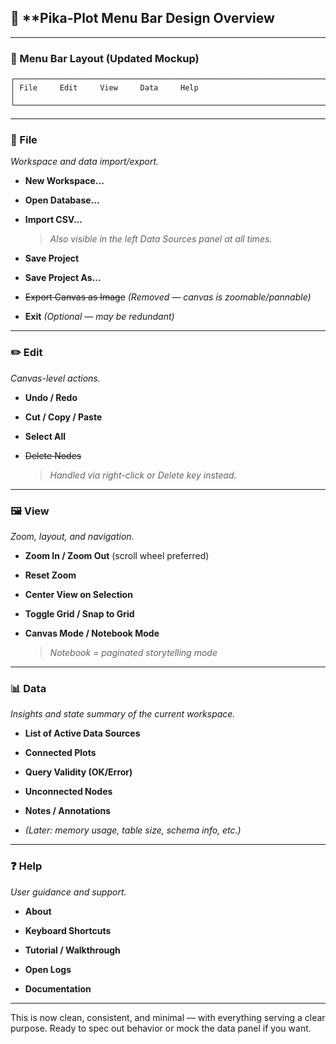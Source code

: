## 🧭 **Pika-Plot Menu Bar Design Overview 

---

### 🔲 Menu Bar Layout (Updated Mockup)

```
┌─────────────────────────────────────────────────────────────────────────────────────────────┐
│ File     Edit     View     Data     Help                                                    │
└─────────────────────────────────────────────────────────────────────────────────────────────┘
```

---

### 📁 File

_Workspace and data import/export._

- **New Workspace...**
    
- **Open Database...**
    
- **Import CSV...**
    
    > _Also visible in the left Data Sources panel at all times._
    
- **Save Project**
    
- **Save Project As...**
    
- ~~Export Canvas as Image~~ _(Removed — canvas is zoomable/pannable)_
    
- **Exit** _(Optional — may be redundant)_
    

---

### ✏️ Edit

_Canvas-level actions._

- **Undo / Redo**
    
- **Cut / Copy / Paste**
    
- **Select All**
    
- ~~Delete Nodes~~
    
    > _Handled via right-click or Delete key instead._
    

---

### 🖼️ View

_Zoom, layout, and navigation._

- **Zoom In / Zoom Out** (scroll wheel preferred)
    
- **Reset Zoom**
    
- **Center View on Selection**
    
- **Toggle Grid / Snap to Grid**
    
- **Canvas Mode / Notebook Mode**
    
    > _Notebook = paginated storytelling mode_
    

---

### 📊 Data

_Insights and state summary of the current workspace._

- **List of Active Data Sources**
    
- **Connected Plots**
    
- **Query Validity (OK/Error)**
    
- **Unconnected Nodes**
    
- **Notes / Annotations**
    
- _(Later: memory usage, table size, schema info, etc.)_
    

---

### ❓ Help

_User guidance and support._

- **About**
    
- **Keyboard Shortcuts**
    
- **Tutorial / Walkthrough**
    
- **Open Logs**
    
- **Documentation**
    

---

This is now clean, consistent, and minimal — with everything serving a clear purpose. Ready to spec out behavior or mock the data panel if you want.